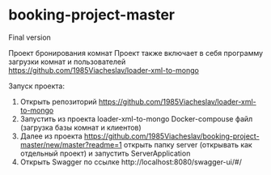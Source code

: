 # booking-project-master
Final version

Проект бронирования комнат
Проект также включает в себя программу загрузки комнат и пользователей https://github.com/1985Viacheslav/loader-xml-to-mongo

Запуск проекта:
1. Открыть репозиторий https://github.com/1985Viacheslav/loader-xml-to-mongo
2. Запустить из проекта loader-xml-to-mongo Docker-compouse файл (загрузка базы комнат и клиентов)
3. Далее из проекта https://github.com/1985Viacheslav/booking-project-master/new/master?readme=1 открыть папку server (открывать как отдельный проект) и запустить ServerApplication
4. Открыть Swagger по ссылке http://localhost:8080/swagger-ui/#/
